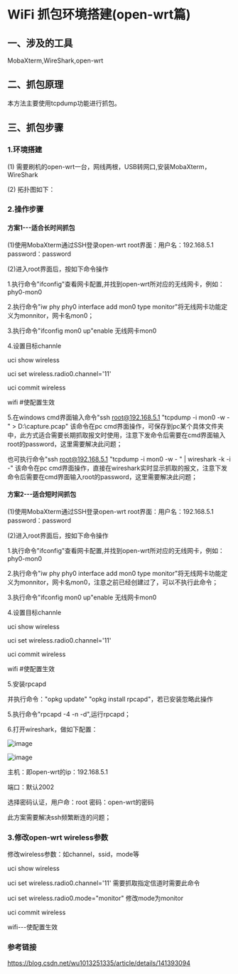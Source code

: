 # WiFi 抓包环境搭建(open-wrt篇)
## 一、涉及的工具
MobaXterm,WireShark,open-wrt
## 二、抓包原理
本方法主要使用tcpdump功能进行抓包。
## 三、抓包步骤
### 1.环境搭建
(1) 需要刷机的open-wrt一台，网线两根，USB转网口,安装MobaXterm，WireShark  

(2) 拓扑图如下：
### 2.操作步骤
#### 方案1---适合长时间抓包
(1)使用MobaXterm通过SSH登录open-wrt root界面：用户名：192.168.5.1 password：password

(2)进入root界面后，按如下命令操作

1.执行命令"ifconfig"查看网卡配置,并找到open-wrt所对应的无线网卡，例如：phy0-mon0 

2.执行命令"iw phy phy0 interface add mon0 type monitor"将无线网卡功能定义为monnitor，网卡名mon0；

3.执行命令"ifconfig mon0 up"enable 无线网卡mon0

4.设置目标channle

uci show wireless

uci set wireless.radio0.channel='11'

uci commit wireless

wifi #使配置生效

5.在windows cmd界面输入命令"ssh root@192.168.5.1 "tcpdump -i mon0 -w - " > D:\capture.pcap"  该命令在pc cmd界面操作，可保存到pc某个具体文件夹中，此方式适合需要长期抓取报文时使用，注意下发命令后需要在cmd界面输入root的password，这里需要解决此问题；

  也可执行命令"ssh root@192.168.5.1 "tcpdump -i mon0 -w - " | wireshark -k -i -"   该命令在pc cmd界面操作，直接在wireshark实时显示抓取的报文，注意下发命令后需要在cmd界面输入root的password，这里需要解决此问题；
#### 方案2---适合短时间抓包
(1)使用MobaXterm通过SSH登录open-wrt root界面：用户名：192.168.5.1 password：password

(2)进入root界面后，按如下命令操作

1.执行命令"ifconfig"查看网卡配置,并找到open-wrt所对应的无线网卡，例如：phy0-mon0 

2.执行命令"iw phy phy0 interface add mon0 type monitor"将无线网卡功能定义为monnitor，网卡名mon0，注意之前已经创建过了，可以不执行此命令；

3.执行命令"ifconfig mon0 up"enable 无线网卡mon0

4.设置目标channle

uci show wireless

uci set wireless.radio0.channel='11'

uci commit wireless

wifi #使配置生效

5.安装rpcapd

并执行命令："opkg update" "opkg install rpcapd"，若已安装忽略此操作

5.执行命令"rpcapd -4 -n -d",运行rpcapd；

6.打开wireshark，做如下配置：

![image](https://github.com/user-attachments/assets/7e757ae1-e1d5-420b-b699-dc85b3dcbeca)


![image](https://github.com/user-attachments/assets/3dffb9e6-05be-4bd0-9e32-63995ec371d2)

主机：即open-wrt的ip：192.168.5.1

端口：默认2002

选择密码认证，用户命：root 密码：open-wrt的密码

此方案需要解决ssh频繁断连的问题；

### 3.修改open-wrt wireless参数
修改wireless参数：如channel，ssid，mode等

uci show wireless

uci set wireless.radio0.channel='11' 需要抓取指定信道时需要此命令

uci set wireless.radio0.mode="monitor" 修改mode为monitor

uci commit wireless

wifi---使配置生效
### 参考链接
https://blog.csdn.net/wu1013251335/article/details/141393094
